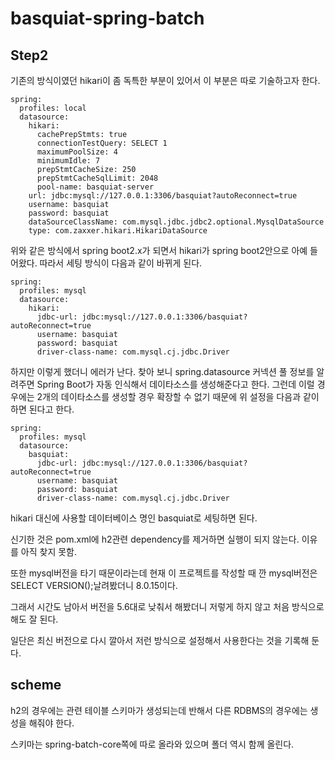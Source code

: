 # basquiat-spring-batch

## Step2

기존의 방식이였던 hikari이 좀 독특한 부분이 있어서 이 부분은 따로 기술하고자 한다.

```
spring:
  profiles: local
  datasource:
    hikari:
      cachePrepStmts: true
      connectionTestQuery: SELECT 1
      maximumPoolSize: 4
      minimumIdle: 7
      prepStmtCacheSize: 250 
      prepStmtCacheSqlLimit: 2048 
      pool-name: basquiat-server
    url: jdbc:mysql://127.0.0.1:3306/basquiat?autoReconnect=true
    username: basquiat
    password: basquiat
    dataSourceClassName: com.mysql.jdbc.jdbc2.optional.MysqlDataSource
    type: com.zaxxer.hikari.HikariDataSource

```

위와 같은 방식에서 spring boot2.x가 되면서 hikari가 spring boot2안으로 아예 들어왔다.
따라서 세팅 방식이 다음과 같이 바뀌게 된다.

```
spring:
  profiles: mysql
  datasource:
    hikari:
      jdbc-url: jdbc:mysql://127.0.0.1:3306/basquiat?autoReconnect=true
      username: basquiat
      password: basquiat
      driver-class-name: com.mysql.cj.jdbc.Driver

```

하지만 이렇게 했더니 에러가 난다.
찾아 보니  spring.datasource 커넥션 풀 정보를 알려주면 Spring Boot가 자동 인식해서 데이타소스를 생성해준다고 한다. 그런데 이럴 경우에는 2개의 데이타소스를 생성할 경우 확장할 수 없기 때문에 위 설정을 다음과 같이 하면 된다고 한다.

```
spring:
  profiles: mysql
  datasource:
    basquiat:
      jdbc-url: jdbc:mysql://127.0.0.1:3306/basquiat?autoReconnect=true
      username: basquiat
      password: basquiat
      driver-class-name: com.mysql.cj.jdbc.Driver

```
hikari 대신에 사용할 데이터베이스 명인 basquiat로 세팅하면 된다.

신기한 것은 pom.xml에 h2관련 dependency를 제거하면 실행이 되지 않는다.
이유를 아직 찾지 못함.

또한 mysql버전을 타기 때문이라는데 현재 이 프로젝트를 작성할 때 깐 mysql버전은 SELECT VERSION();날려봤더니 8.0.15이다.

그래서 시간도 남아서 버전을 5.6대로 낮춰서 해봤더니 저렇게 하지 않고 처음 방식으로 해도 잘 된다.

일단은 최신 버전으로 다시 깔아서 저런 방식으로 설정해서 사용한다는 것을 기록해 둔다.


## scheme

h2의 경우에는 관련 테이블 스키마가 생성되는데 반해서 다른 RDBMS의 경우에는 생성을 해줘야 한다.

스키마는 spring-batch-core쪽에 따로 올라와 있으며 폴더 역시 함께 올린다.